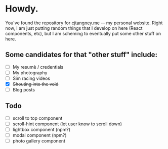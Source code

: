 # Howdy.

You've found the repository for [cjtangney.me](https://cjtangney.me) -- my personal website. Right now, I am just putting random things that I develop on here (React components, etc), but I am scheming to eventually put some other stuff on here.

## Some candidates for that "other stuff" include:

- [ ] My resumè / credentials
- [ ] My photography
- [ ] Sim racing videos
- [x] ~~Shouting into the void~~
- [ ] Blog posts

## Todo

- [ ] scroll to top component
- [ ] scroll-hint component (let user know to scroll down)
- [ ] lightbox component (npm?)
- [ ] modal component (npm?)
- [ ] photo gallery component
